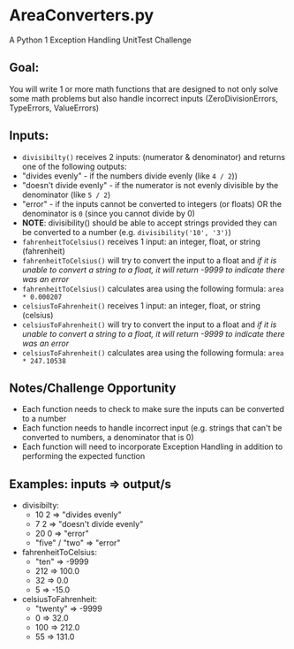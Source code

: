 # AreaConverters.py
A Python 1 Exception Handling UnitTest Challenge

**Goal:**
----------
You will write 1 or more math functions that are designed to not only solve some math problems but also handle incorrect inputs (ZeroDivisionErrors, TypeErrors, ValueErrors)

**Inputs:**
----------
* `divisibilty()` receives 2 inputs: (numerator & denominator) and returns one of the following outputs:
 * "divides evenly" - if the numbers divide evenly (like `4 / 2`))
 * "doesn't divide evenly" - if the numerator is not evenly divisible by the denominator (like `5 / 2`)
 * "error" - if the inputs cannot be converted to integers (or floats) OR the denominator is `0` (since you cannot divide by 0)
 * **NOTE**: divisibility() should be able to accept strings provided they can be converted to a number (e.g. `divisibility('10', '3')`)
* `fahrenheitToCelsius()` receives 1 input: an integer, float, or string (fahrenheit)
* `fahrenheitToCelsius()` will try to convert the input to a float and *if it is unable to convert a string to a float, it will return -9999 to indicate there was an error*
* `fahrenheitToCelsius()` calculates area using the following formula: `area * 0.000207`
* `celsiusToFahrenheit()` receives 1 input: an integer, float, or string (celsius)
* `celsiusToFahrenheit()` will try to convert the input to a float and *if it is unable to convert a string to a float, it will return -9999 to indicate there was an error*
* `celsiusToFahrenheit()` calculates area using the following formula: `area * 247.10538`

**Notes/Challenge Opportunity**
-------------
* Each function needs to check to make sure the inputs can be converted to a number
* Each function needs to handle incorrect input (e.g. strings that can't be converted to numbers, a denominator that is 0)
* Each function will need to incorporate Exception Handling in addition to performing the expected function

**Examples:**
inputs => output/s
--------------------------------
* divisibilty:
  * 10 2 => "divides evenly"
  * 7 2 => "doesn't divide evenly"
  * 20 0 => "error"
  * "five" / "two" => "error"
* fahrenheitToCelsius:
  * "ten" => -9999
  * 212 => 100.0
  * 32 => 0.0
  * 5 => -15.0
* celsiusToFahrenheit:
  * "twenty" => -9999
  * 0 => 32.0
  * 100 => 212.0
  * 55 => 131.0
